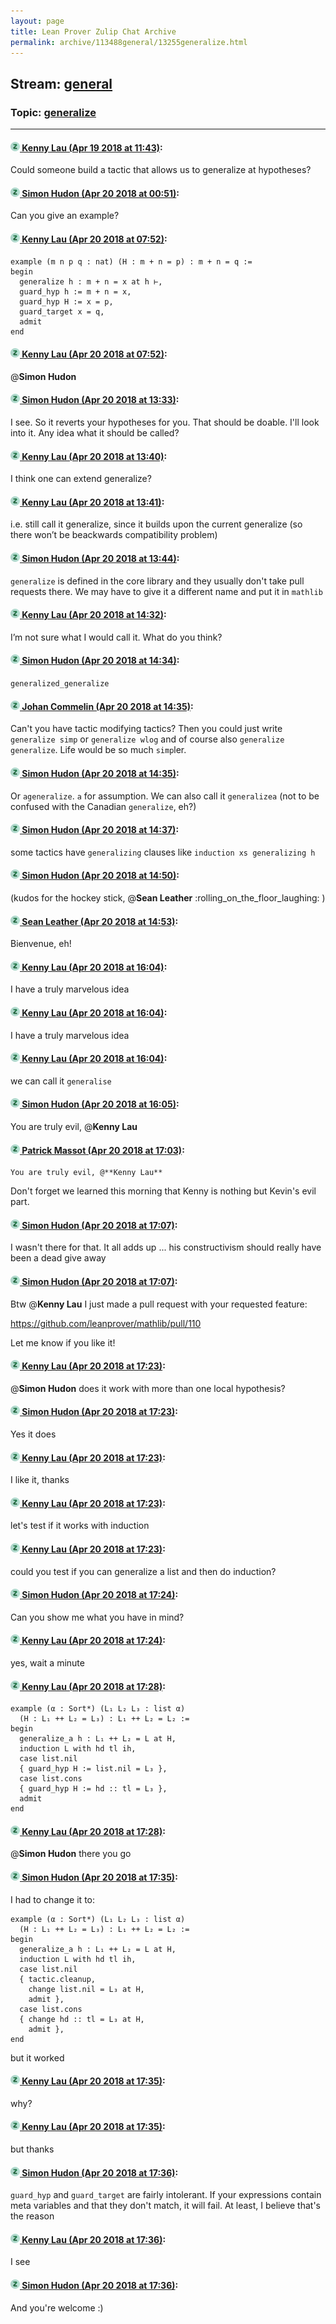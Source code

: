 ```yaml
---
layout: page
title: Lean Prover Zulip Chat Archive 
permalink: archive/113488general/13255generalize.html
---
```


## Stream: [general](index.html)
### Topic: [generalize](13255generalize.html)

---

#### [![Click to go to Zulip](../../assets/img/zulip2.png) Kenny Lau (Apr 19 2018 at 11:43)](https://leanprover.zulipchat.com/#narrow/stream/113488-general/topic/generalize/near/125297691):
Could someone build a tactic that allows us to generalize at hypotheses?

#### [![Click to go to Zulip](../../assets/img/zulip2.png) Simon Hudon (Apr 20 2018 at 00:51)](https://leanprover.zulipchat.com/#narrow/stream/113488-general/topic/generalize/near/125329985):
Can you give an example?

#### [![Click to go to Zulip](../../assets/img/zulip2.png) Kenny Lau (Apr 20 2018 at 07:52)](https://leanprover.zulipchat.com/#narrow/stream/113488-general/topic/generalize/near/125342330):
```lean
example (m n p q : nat) (H : m + n = p) : m + n = q :=
begin
  generalize h : m + n = x at h ⊢,
  guard_hyp h := m + n = x,
  guard_hyp H := x = p,
  guard_target x = q,
  admit
end
```

#### [![Click to go to Zulip](../../assets/img/zulip2.png) Kenny Lau (Apr 20 2018 at 07:52)](https://leanprover.zulipchat.com/#narrow/stream/113488-general/topic/generalize/near/125342331):
@**Simon Hudon**

#### [![Click to go to Zulip](../../assets/img/zulip2.png) Simon Hudon (Apr 20 2018 at 13:33)](https://leanprover.zulipchat.com/#narrow/stream/113488-general/topic/generalize/near/125445414):
I see. So it reverts your hypotheses for you. That should be doable. I'll look into it. Any idea what it should be called?

#### [![Click to go to Zulip](../../assets/img/zulip2.png) Kenny Lau (Apr 20 2018 at 13:40)](https://leanprover.zulipchat.com/#narrow/stream/113488-general/topic/generalize/near/125445638):
I think one can extend generalize?

#### [![Click to go to Zulip](../../assets/img/zulip2.png) Kenny Lau (Apr 20 2018 at 13:41)](https://leanprover.zulipchat.com/#narrow/stream/113488-general/topic/generalize/near/125445648):
i.e. still call it generalize, since it builds upon the current generalize (so there won’t be beackwards compatibility problem)

#### [![Click to go to Zulip](../../assets/img/zulip2.png) Simon Hudon (Apr 20 2018 at 13:44)](https://leanprover.zulipchat.com/#narrow/stream/113488-general/topic/generalize/near/125445755):
`generalize` is defined in the core library and they usually don't take pull requests there. We may have to give it a different name and put it in `mathlib`

#### [![Click to go to Zulip](../../assets/img/zulip2.png) Kenny Lau (Apr 20 2018 at 14:32)](https://leanprover.zulipchat.com/#narrow/stream/113488-general/topic/generalize/near/125447182):
I’m not sure what I would call it. What do you think?

#### [![Click to go to Zulip](../../assets/img/zulip2.png) Simon Hudon (Apr 20 2018 at 14:34)](https://leanprover.zulipchat.com/#narrow/stream/113488-general/topic/generalize/near/125447233):
`generalized_generalize`

#### [![Click to go to Zulip](../../assets/img/zulip2.png) Johan Commelin (Apr 20 2018 at 14:35)](https://leanprover.zulipchat.com/#narrow/stream/113488-general/topic/generalize/near/125447264):
Can't you have tactic modifying tactics? Then you could just write `generalize simp` or `generalize wlog` and of course also `generalize generalize`.
Life would be so much `simp`ler.

#### [![Click to go to Zulip](../../assets/img/zulip2.png) Simon Hudon (Apr 20 2018 at 14:35)](https://leanprover.zulipchat.com/#narrow/stream/113488-general/topic/generalize/near/125447272):
Or `ageneralize`. `a` for assumption. We can also call it `generalizea` (not to be confused with the Canadian `generalize`, eh?)

#### [![Click to go to Zulip](../../assets/img/zulip2.png) Simon Hudon (Apr 20 2018 at 14:37)](https://leanprover.zulipchat.com/#narrow/stream/113488-general/topic/generalize/near/125447334):
some tactics have `generalizing` clauses like `induction xs generalizing h`

#### [![Click to go to Zulip](../../assets/img/zulip2.png) Simon Hudon (Apr 20 2018 at 14:50)](https://leanprover.zulipchat.com/#narrow/stream/113488-general/topic/generalize/near/125447851):
(kudos for the hockey stick, @**Sean Leather** :rolling_on_the_floor_laughing: )

#### [![Click to go to Zulip](../../assets/img/zulip2.png) Sean Leather (Apr 20 2018 at 14:53)](https://leanprover.zulipchat.com/#narrow/stream/113488-general/topic/generalize/near/125447949):
Bienvenue, eh!

#### [![Click to go to Zulip](../../assets/img/zulip2.png) Kenny Lau (Apr 20 2018 at 16:04)](https://leanprover.zulipchat.com/#narrow/stream/113488-general/topic/generalize/near/125450421):
I have a truly marvelous idea

#### [![Click to go to Zulip](../../assets/img/zulip2.png) Kenny Lau (Apr 20 2018 at 16:04)](https://leanprover.zulipchat.com/#narrow/stream/113488-general/topic/generalize/near/125450422):
I have a truly marvelous idea

#### [![Click to go to Zulip](../../assets/img/zulip2.png) Kenny Lau (Apr 20 2018 at 16:04)](https://leanprover.zulipchat.com/#narrow/stream/113488-general/topic/generalize/near/125450423):
we can call it `generalise`

#### [![Click to go to Zulip](../../assets/img/zulip2.png) Simon Hudon (Apr 20 2018 at 16:05)](https://leanprover.zulipchat.com/#narrow/stream/113488-general/topic/generalize/near/125450448):
You are truly evil, @**Kenny Lau**

#### [![Click to go to Zulip](../../assets/img/zulip2.png) Patrick Massot (Apr 20 2018 at 17:03)](https://leanprover.zulipchat.com/#narrow/stream/113488-general/topic/generalize/near/125452634):
```quote
You are truly evil, @**Kenny Lau**
```
Don't forget we learned this morning that Kenny is nothing but Kevin's evil part.

#### [![Click to go to Zulip](../../assets/img/zulip2.png) Simon Hudon (Apr 20 2018 at 17:07)](https://leanprover.zulipchat.com/#narrow/stream/113488-general/topic/generalize/near/125452831):
I wasn't there for that. It all adds up ... his constructivism should really have been a dead give away

#### [![Click to go to Zulip](../../assets/img/zulip2.png) Simon Hudon (Apr 20 2018 at 17:07)](https://leanprover.zulipchat.com/#narrow/stream/113488-general/topic/generalize/near/125452840):
Btw @**Kenny Lau** I just made a pull request with your requested feature:

https://github.com/leanprover/mathlib/pull/110

Let me know if you like it!

#### [![Click to go to Zulip](../../assets/img/zulip2.png) Kenny Lau (Apr 20 2018 at 17:23)](https://leanprover.zulipchat.com/#narrow/stream/113488-general/topic/generalize/near/125453447):
@**Simon Hudon** does it work with more than one local hypothesis?

#### [![Click to go to Zulip](../../assets/img/zulip2.png) Simon Hudon (Apr 20 2018 at 17:23)](https://leanprover.zulipchat.com/#narrow/stream/113488-general/topic/generalize/near/125453452):
Yes it does

#### [![Click to go to Zulip](../../assets/img/zulip2.png) Kenny Lau (Apr 20 2018 at 17:23)](https://leanprover.zulipchat.com/#narrow/stream/113488-general/topic/generalize/near/125453456):
I like it, thanks

#### [![Click to go to Zulip](../../assets/img/zulip2.png) Kenny Lau (Apr 20 2018 at 17:23)](https://leanprover.zulipchat.com/#narrow/stream/113488-general/topic/generalize/near/125453463):
let's test if it works with induction

#### [![Click to go to Zulip](../../assets/img/zulip2.png) Kenny Lau (Apr 20 2018 at 17:23)](https://leanprover.zulipchat.com/#narrow/stream/113488-general/topic/generalize/near/125453469):
could you test if you can generalize a list and then do induction?

#### [![Click to go to Zulip](../../assets/img/zulip2.png) Simon Hudon (Apr 20 2018 at 17:24)](https://leanprover.zulipchat.com/#narrow/stream/113488-general/topic/generalize/near/125453519):
Can you show me what you have in mind?

#### [![Click to go to Zulip](../../assets/img/zulip2.png) Kenny Lau (Apr 20 2018 at 17:24)](https://leanprover.zulipchat.com/#narrow/stream/113488-general/topic/generalize/near/125453523):
yes, wait a minute

#### [![Click to go to Zulip](../../assets/img/zulip2.png) Kenny Lau (Apr 20 2018 at 17:28)](https://leanprover.zulipchat.com/#narrow/stream/113488-general/topic/generalize/near/125453683):
```lean
example (α : Sort*) (L₁ L₂ L₃ : list α)
  (H : L₁ ++ L₂ = L₃) : L₁ ++ L₂ = L₂ :=
begin
  generalize_a h : L₁ ++ L₂ = L at H,
  induction L with hd tl ih,
  case list.nil
  { guard_hyp H := list.nil = L₃ },
  case list.cons
  { guard_hyp H := hd :: tl = L₃ },
  admit
end
```

#### [![Click to go to Zulip](../../assets/img/zulip2.png) Kenny Lau (Apr 20 2018 at 17:28)](https://leanprover.zulipchat.com/#narrow/stream/113488-general/topic/generalize/near/125453686):
@**Simon Hudon** there you go

#### [![Click to go to Zulip](../../assets/img/zulip2.png) Simon Hudon (Apr 20 2018 at 17:35)](https://leanprover.zulipchat.com/#narrow/stream/113488-general/topic/generalize/near/125453952):
I had to change it to: 

```
example (α : Sort*) (L₁ L₂ L₃ : list α)
  (H : L₁ ++ L₂ = L₃) : L₁ ++ L₂ = L₂ :=
begin
  generalize_a h : L₁ ++ L₂ = L at H,
  induction L with hd tl ih,
  case list.nil
  { tactic.cleanup,
    change list.nil = L₃ at H,
    admit },
  case list.cons
  { change hd :: tl = L₃ at H,
    admit },
end
```

but it worked

#### [![Click to go to Zulip](../../assets/img/zulip2.png) Kenny Lau (Apr 20 2018 at 17:35)](https://leanprover.zulipchat.com/#narrow/stream/113488-general/topic/generalize/near/125453958):
why?

#### [![Click to go to Zulip](../../assets/img/zulip2.png) Kenny Lau (Apr 20 2018 at 17:35)](https://leanprover.zulipchat.com/#narrow/stream/113488-general/topic/generalize/near/125453963):
but thanks

#### [![Click to go to Zulip](../../assets/img/zulip2.png) Simon Hudon (Apr 20 2018 at 17:36)](https://leanprover.zulipchat.com/#narrow/stream/113488-general/topic/generalize/near/125454026):
`guard_hyp` and `guard_target` are fairly intolerant. If your expressions contain meta variables and that they don't match, it will fail. At least, I believe that's the reason

#### [![Click to go to Zulip](../../assets/img/zulip2.png) Kenny Lau (Apr 20 2018 at 17:36)](https://leanprover.zulipchat.com/#narrow/stream/113488-general/topic/generalize/near/125454027):
I see

#### [![Click to go to Zulip](../../assets/img/zulip2.png) Simon Hudon (Apr 20 2018 at 17:36)](https://leanprover.zulipchat.com/#narrow/stream/113488-general/topic/generalize/near/125454034):
And you're welcome :)

